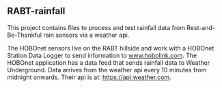 ## RABT-rainfall

This project contains files to process and test rainfall data from Rest-and-Be-Thankful rain sensors via a weather api.

The HOBOnet sensors live on the RABT hillside and work with a HOBOnet Station Data Logger to send information to www.hobolink.com. The HOBOnet application has a data feed that sends rainfall data to Weather Underground. Data arrives from the  weather api every 10 minutes from midnight onwards. Their api is at:  https://api.weather.com.



